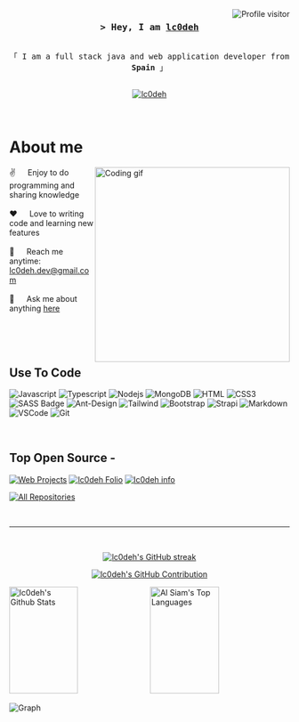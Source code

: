 <a href="https://komarev.com/ghpvc/?username=lc0deh">
  <img align="right" src="https://komarev.com/ghpvc/?username=lc0deh&label=Visitors&color=0e75b6&style=flat" alt="Profile visitor" />
</a>


<!-- Intro  -->
<h3 align="center">
        <samp>&gt; Hey, I am
                <b><a target="_blank" href="https://portafolio.lcodeh.dev">lc0deh</a></b>
        </samp>
</h3>


<p align="center"> 
  <samp>
    <br>
    「 I am a full stack java and web application developer from <b>Spain</b> 」
    <br>
    <br>
  </samp>
</p>

<p align="center">
 <a href="https://portafolio.lc0deh.dev" target="blank">
  <img src="https://img.shields.io/badge/Website-DC143C?style=for-the-badge&logo=medium&logoColor=white" alt="lc0deh" />
 </a>
</p>
<br />

<!-- About Section -->
 # About me
 
<p>
 <img align="right" width="350" src="/assets/programmer.gif" alt="Coding gif" />
  
 ✌️ &emsp; Enjoy to do programming and sharing knowledge <br/><br/>
 ❤️ &emsp; Love to writing code and learning new features<br/><br/>
 📧 &emsp; Reach me anytime: lc0deh.dev@gmail.com<br/><br/>
 💬 &emsp; Ask me about anything [here](https://github.com/lc0deh/lc0deh/issues)

</p>

<br/>
<br/>
<br/>

## Use To Code

![Javascript](https://img.shields.io/badge/Javascript-F0DB4F?style=for-the-badge&labelColor=black&logo=javascript&logoColor=F0DB4F)
![Typescript](https://img.shields.io/badge/Typescript-007acc?style=for-the-badge&labelColor=black&logo=typescript&logoColor=007acc)
![Nodejs](https://img.shields.io/badge/Nodejs-3C873A?style=for-the-badge&labelColor=black&logo=node.js&logoColor=3C873A)
![MongoDB](https://img.shields.io/badge/MongoDB-4EA94B?style=for-the-badge&logo=mongodb&logoColor=white)
![HTML](https://img.shields.io/badge/HTML5-E34F26?style=for-the-badge&logo=html5&logoColor=white)
![CSS3](https://img.shields.io/badge/CSS3-1572B6?style=for-the-badge&logo=css3&logoColor=white)
![SASS Badge](https://img.shields.io/badge/Sass-CC6699?style=for-the-badge&logo=sass&logoColor=white)
![Ant-Design](https://img.shields.io/badge/AntDesign-0170FE?style=for-the-badge&logo=antdesign&logoColor=white)
![Tailwind](https://img.shields.io/badge/Tailwind_CSS-092749?style=for-the-badge&logo=tailwindcss&logoColor=06B6D4&labelColor=000000)
![Bootstrap](https://img.shields.io/badge/Bootstrap-563D7C?style=for-the-badge&logo=bootstrap&logoColor=white)
![Strapi](https://img.shields.io/badge/strapi-2E7EEA?style=for-the-badge&logo=strapi&logoColor=white)
![Markdown](https://img.shields.io/badge/Markdown-000000?style=for-the-badge&logo=markdown&logoColor=white)
![VSCode](https://img.shields.io/badge/Visual_Studio-0078d7?style=for-the-badge&logo=visual%20studio&logoColor=white)
![Git](https://img.shields.io/badge/Git-F05032?style=for-the-badge&logo=git&logoColor=white)

<br/>

## Top Open Source -
[![Web Projects](https://github-readme-stats.vercel.app/api/pin/?username=lc0deh&repo=websprojects&border_color=7F3FBF&bg_color=0D1117&title_color=C9D1D9&text_color=8B949E&icon_color=7F3FBF)](https://github.com/lc0deh/websproyects)
[![lc0deh Folio](https://github-readme-stats.vercel.app/api/pin/?username=lc0deh&repo=lc0deh-folio&border_color=7F3FBF&bg_color=0D1117&title_color=C9D1D9&text_color=8B949E&icon_color=7F3FBF)](https://github.com/lc0deh/lc0deh-folio)
[![lc0deh info](https://github-readme-stats.vercel.app/api/pin/?username=lc0deh&repo=lc0deh&border_color=7F3FBF&bg_color=0D1117&title_color=C9D1D9&text_color=8B949E&icon_color=7F3FBF)](https://github.com/lc0deh/lc0deh)

<p align="left">
  <a href="https://github.com/alsiam?tab=repositories" target="_blank"><img alt="All Repositories" title="All Repositories" src="https://img.shields.io/badge/-All%20Repos-2962FF?style=for-the-badge&logo=koding&logoColor=white"/></a>
</p>

<br/>
<hr/>
<br/>

<p align="center">
  <a href="https://github.com/lc0deh">
    <img src="https://github-readme-streak-stats.herokuapp.com/?user=lc0deh&theme=radical&border=7F3FBF&background=0D1117" alt="lc0deh's GitHub streak"/>
  </a>
</p>

<p align="center">
  <a href="https://github.com/lc0deh">
    <img src="https://github-profile-summary-cards.vercel.app/api/cards/profile-details?username=lc0deh&theme=radical" alt="lc0deh's GitHub Contribution"/>
  </a>
</p>

<a> 
    <a href="https://github.com/lc0deh"><img alt="lc0deh's Github Stats" src="https://denvercoder1-github-readme-stats.vercel.app/api?username=lc0deh&show_icons=true&count_private=true&theme=react&border_color=7F3FBF&bg_color=0D1117&title_color=F85D7F&icon_color=F8D866" height="192px" width="49.5%"/></a>
  <a href="https://github.com/lc0deh"><img alt="Al Siam's Top Languages" src="https://denvercoder1-github-readme-stats.vercel.app/api/top-langs/?username=lc0deh&langs_count=8&layout=compact&theme=react&border_color=7F3FBF&bg_color=0D1117&title_color=F85D7F&icon_color=F8D866" height="192px" width="49.5%"/></a>
  <br/>
</a>


![Graph](https://github-readme-activity-graph.vercel.app/graph?username=lc0deh&custom_title=lc0deh's%20GitHub%20Activity%20Graph&bg_color=0D1117&color=7F3FBF&line=7F3FBF&point=7F3FBF&area_color=FFFFFF&title_color=FFFFFF&area=true)
